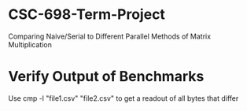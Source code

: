 # CSC-698-Term-Project
Comparing Naive/Serial to Different Parallel Methods of Matrix Multiplication

# Verify Output of Benchmarks
Use cmp -l "file1.csv" "file2.csv" to get a readout of all bytes that differ
